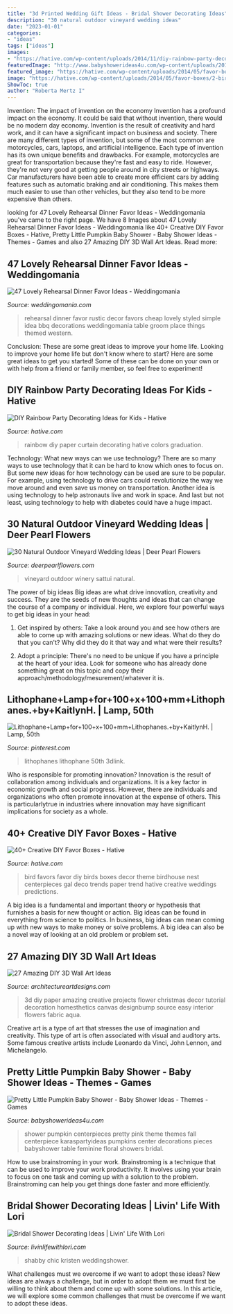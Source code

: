 ```yaml
---
title: "3d Printed Wedding Gift Ideas - Bridal Shower Decorating Ideas"
description: "30 natural outdoor vineyard wedding ideas"
date: "2023-01-01"
categories:
- "ideas"
tags: ["ideas"]
images:
- "https://hative.com/wp-content/uploads/2014/11/diy-rainbow-party-decorating-ideas/7-diy-rainbow-paper-curtain.jpg"
featuredImage: "http://www.babyshowerideas4u.com/wp-content/uploads/2018/03/Pretty-Little-Pumpkin-Baby-Shower-Mini-Centerpieces.jpg"
featured_image: "https://hative.com/wp-content/uploads/2014/05/favor-boxes/2-bird-house-wedding-favors.jpg"
image: "https://hative.com/wp-content/uploads/2014/05/favor-boxes/2-bird-house-wedding-favors.jpg"
ShowToc: true
author: "Roberta Mertz I"
---
```



Invention: The impact of invention on the economy
Invention has a profound impact on the economy. It could be said that without invention, there would be no modern day economy. Invention is the result of creativity and hard work, and it can have a significant impact on business and society. There are many different types of invention, but some of the most common are motorcycles, cars, laptops, and artificial intelligence. Each type of invention has its own unique benefits and drawbacks. For example, motorcycles are great for transportation because they're fast and easy to ride. However, they're not very good at getting people around in city streets or highways. Car manufacturers have been able to create more efficient cars by adding features such as automatic braking and air conditioning. This makes them much easier to use than other vehicles, but they also tend to be more expensive than others.

	

		
looking for 47 Lovely Rehearsal Dinner Favor Ideas - Weddingomania you've came to the right page. We have 8 Images about 47 Lovely Rehearsal Dinner Favor Ideas - Weddingomania like 40+ Creative DIY Favor Boxes - Hative, Pretty Little Pumpkin Baby Shower - Baby Shower Ideas - Themes - Games and also 27 Amazing DIY 3D Wall Art Ideas. Read more:
		
    
## 47 Lovely Rehearsal Dinner Favor Ideas - Weddingomania

<img loading=lazy src="https://i.weddingomania.com/25-lovely-rehearsal-dinner-favor-ideas-6-500x700.jpg" onerror="this.onerror=null;this.src='https://tse4.mm.bing.net/th?id=OIP.rmLbdA6PVStR0mq5eTnuXwHaKX&amp;pid=15.1';" alt="47 Lovely Rehearsal Dinner Favor Ideas - Weddingomania">

_Source: weddingomania.com_

>rehearsal dinner favor rustic decor favors cheap lovely styled simple idea bbq decorations weddingomania table groom place things themed western. 

	

Conclusion: These are some great ideas to improve your home life.
Looking to improve your home life but don't know where to start? Here are some great ideas to get you started! Some of these can be done on your own or with help from a friend or family member, so feel free to experiment!

    
## DIY Rainbow Party Decorating Ideas For Kids - Hative

<img loading=lazy src="https://hative.com/wp-content/uploads/2014/11/diy-rainbow-party-decorating-ideas/7-diy-rainbow-paper-curtain.jpg" onerror="this.onerror=null;this.src='https://tse4.mm.bing.net/th?id=OIP.6Ada-zOvyZwDK4n3P17UDwHaLM&amp;pid=15.1';" alt="DIY Rainbow Party Decorating Ideas for Kids - Hative">

_Source: hative.com_

>rainbow diy paper curtain decorating hative colors graduation. 

	

Technology: What new ways can we use technology?
There are so many ways to use technology that it can be hard to know which ones to focus on. But some new ideas for how technology can be used are sure to be popular. For example, using technology to drive cars could revolutionize the way we move around and even save us money on transportation. Another idea is using technology to help astronauts live and work in space. And last but not least, using technology to help with diabetes could have a huge impact.

    
## 30 Natural Outdoor Vineyard Wedding Ideas | Deer Pearl Flowers

<img loading=lazy src="http://www.deerpearlflowers.com/wp-content/uploads/2017/02/V-Sattui-Winer-Wedding-Venue.jpg" onerror="this.onerror=null;this.src='https://tse3.mm.bing.net/th?id=OIP.4106aEMPl_mTAd0fgz5HzgHaLH&amp;pid=15.1';" alt="30 Natural Outdoor Vineyard Wedding Ideas | Deer Pearl Flowers">

_Source: deerpearlflowers.com_

>vineyard outdoor winery sattui natural. 

	

The power of big ideas
Big ideas are what drive innovation, creativity and success. They are the seeds of new thoughts and ideas that can change the course of a company or individual. Here, we explore four powerful ways to get big ideas in your head:
1. Get inspired by others: Take a look around you and see how others are able to come up with amazing solutions or new ideas. What do they do that you can't? Why did they do it that way and what were their results?

2. Adopt a principle: There's no need to be unique if you have a principle at the heart of your idea. Look for someone who has already done something great on this topic and copy their approach/methodology/mesurement/whatever it is.

    
## Lithophane+Lamp+for+100+x+100+mm+Lithophanes.+by+KaitlynH. | Lamp, 50th

<img loading=lazy src="https://i.pinimg.com/736x/e8/8b/02/e88b02352d0cb3ee7e17def09b71a893.jpg" onerror="this.onerror=null;this.src='https://tse1.mm.bing.net/th?id=OIP.p_A7TqN5hKFC9WGUk60OFQHaFj&amp;pid=15.1';" alt="Lithophane+Lamp+for+100+x+100+mm+Lithophanes.+by+KaitlynH. | Lamp, 50th">

_Source: pinterest.com_

>lithophanes lithophane 50th 3dlink. 

	

Who is responsible for promoting innovation?
Innovation is the result of collaboration among individuals and organizations. It is a key factor in economic growth and social progress. However, there are individuals and organizations who often promote innovation at the expense of others. This is particularlytrue in industries where innovation may have significant implications for society as a whole.

    
## 40+ Creative DIY Favor Boxes - Hative

<img loading=lazy src="https://hative.com/wp-content/uploads/2014/05/favor-boxes/2-bird-house-wedding-favors.jpg" onerror="this.onerror=null;this.src='https://tse3.mm.bing.net/th?id=OIP.OAQnJ6uEK4S6LGFhUJJhMQHaE8&amp;pid=15.1';" alt="40+ Creative DIY Favor Boxes - Hative">

_Source: hative.com_

>bird favors favor diy birds boxes decor theme birdhouse nest centerpieces gal deco trends paper trend hative creative weddings predictions. 

	

A big idea is a fundamental and important theory or hypothesis that furnishes a basis for new thought or action. Big ideas can be found in everything from science to politics. In business, big ideas can mean coming up with new ways to make money or solve problems. A big idea can also be a novel way of looking at an old problem or problem set.

    
## 27 Amazing DIY 3D Wall Art Ideas

<img loading=lazy src="https://www.architectureartdesigns.com/wp-content/uploads/2013/11/2102-630x945.jpg" onerror="this.onerror=null;this.src='https://tse1.mm.bing.net/th?id=OIP.2rERVEnQzqOmYNot2U8rmwHaLH&amp;pid=15.1';" alt="27 Amazing DIY 3D Wall Art Ideas">

_Source: architectureartdesigns.com_

>3d diy paper amazing creative projects flower christmas decor tutorial decoration homesthetics canvas designbump source easy interior flowers fabric aqua. 

	

Creative art is a type of art that stresses the use of imagination and creativity. This type of art is often associated with visual and auditory arts. Some famous creative artists include Leonardo da Vinci, John Lennon, and Michelangelo.

    
## Pretty Little Pumpkin Baby Shower - Baby Shower Ideas - Themes - Games

<img loading=lazy src="http://www.babyshowerideas4u.com/wp-content/uploads/2018/03/Pretty-Little-Pumpkin-Baby-Shower-Mini-Centerpieces.jpg" onerror="this.onerror=null;this.src='https://tse4.mm.bing.net/th?id=OIP.50qN4Az5kQlY0VrqNFDfrgHaLG&amp;pid=15.1';" alt="Pretty Little Pumpkin Baby Shower - Baby Shower Ideas - Themes - Games">

_Source: babyshowerideas4u.com_

>shower pumpkin centerpieces pretty pink theme themes fall centerpiece karaspartyideas pumpkins center decorations pieces babyshower table feminine floral showers bridal. 

	

How to use brainstroming in your work.
Brainstroming is a technique that can be used to improve your work productivity. It involves using your brain to focus on one task and coming up with a solution to the problem. Brainstroming can help you get things done faster and more efficiently.

    
## Bridal Shower Decorating Ideas | Livin&#039; Life With Lori

<img loading=lazy src="https://livinlifewithlori.com/wp-content/uploads/2017/11/IMG_2147-e1511044534280.jpg" onerror="this.onerror=null;this.src='https://tse3.mm.bing.net/th?id=OIP.j9S0AQGvcW9ICYGcEhfNgQHaN-&amp;pid=15.1';" alt="Bridal Shower Decorating Ideas | Livin&#039; Life With Lori">

_Source: livinlifewithlori.com_

>shabby chic kristen weddingshower. 

	

What challenges must we overcome if we want to adopt these ideas?
New ideas are always a challenge, but in order to adopt them we must first be willing to think about them and come up with some solutions. In this article, we will explore some common challenges that must be overcome if we want to adopt these ideas.

